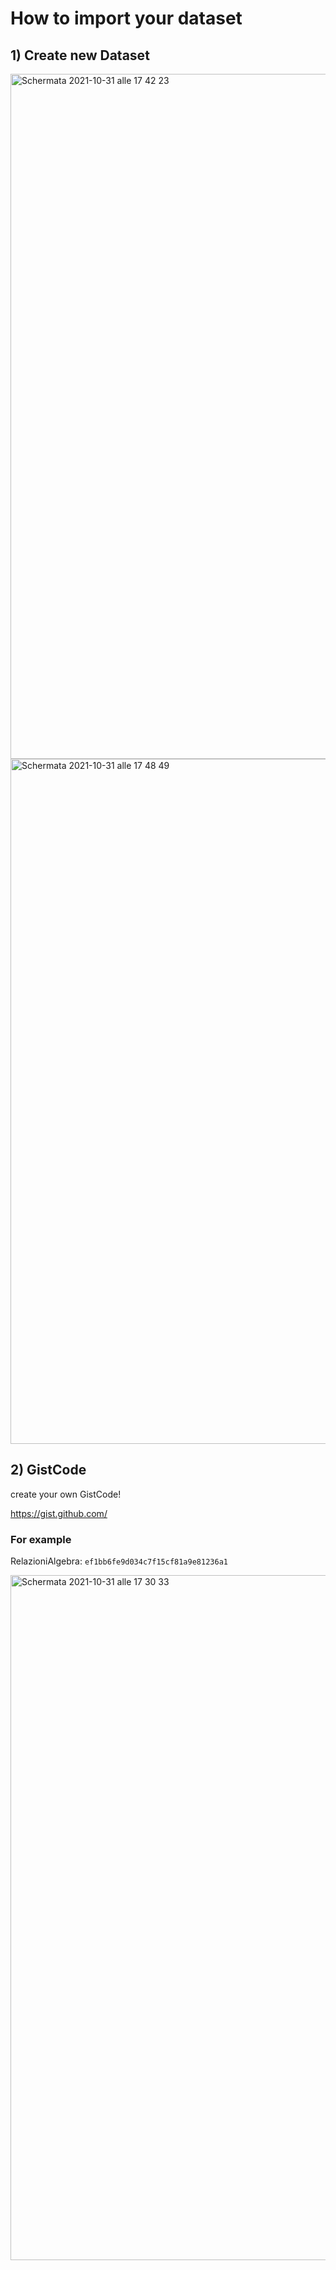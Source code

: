 # How to import your dataset


## 1) Create new Dataset

<img width="1096" alt="Schermata 2021-10-31 alle 17 42 23" src="https://user-images.githubusercontent.com/69969487/139593805-86bdb811-bc77-4a8e-b294-b0cd5b5dc206.png">


<img width="1096" alt="Schermata 2021-10-31 alle 17 48 49" src="https://user-images.githubusercontent.com/69969487/139593911-52995809-494f-4913-b54b-73cf477d22aa.png">



## 2) GistCode

create your own GistCode!

https://gist.github.com/



### For example

RelazioniAlgebra: ```ef1bb6fe9d034c7f15cf81a9e81236a1```

<img width="1096" alt="Schermata 2021-10-31 alle 17 30 33" src="https://user-images.githubusercontent.com/69969487/139593578-8265d181-fd25-4f9d-a132-5df3ecff54d5.png">

